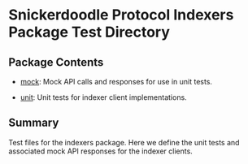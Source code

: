 # Snickerdoodle Protocol Indexers Package Test Directory

## Package Contents

- [mock](/packages/indexers/test/mock/): Mock API calls and responses for use in unit tests.

- [unit](/packages/indexers/test/unit/): Unit tests for indexer client implementations.

## Summary
Test files for the indexers package. Here we define the unit tests and associated mock API responses for the indexer clients. 